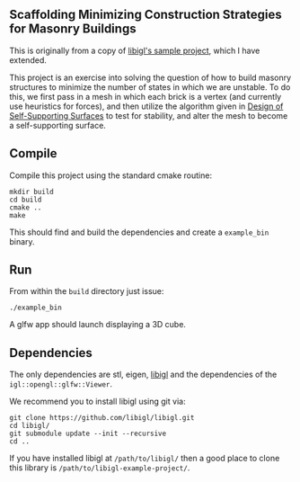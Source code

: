 ## Scaffolding Minimizing Construction Strategies for Masonry Buildings

This is originally from a copy of [libigl's sample project](https://github.com/libigl/libigl-example-project), which I have extended.

This project is an exercise into solving the question of how to build masonry structures to minimize the number of states in which we are 
unstable. 
To do this, we first pass in a mesh in which each brick is a vertex (and currently use heuristics for forces), and then utilize the algorithm given in [Design of Self-Supporting Surfaces](http://www.geometrie.tugraz.at/wallner/selfsupporting.pdf) to test for stability, and alter the mesh to become a self-supporting surface.


## Compile

Compile this project using the standard cmake routine:

    mkdir build
    cd build
    cmake ..
    make

This should find and build the dependencies and create a `example_bin` binary.

## Run

From within the `build` directory just issue:

    ./example_bin

A glfw app should launch displaying a 3D cube.

## Dependencies

The only dependencies are stl, eigen, [libigl](http://libigl.github.io/libigl/) and
the dependencies of the `igl::opengl::glfw::Viewer`.

We recommend you to install libigl using git via:

    git clone https://github.com/libigl/libigl.git
    cd libigl/
    git submodule update --init --recursive
    cd ..

If you have installed libigl at `/path/to/libigl/` then a good place to clone
this library is `/path/to/libigl-example-project/`.
